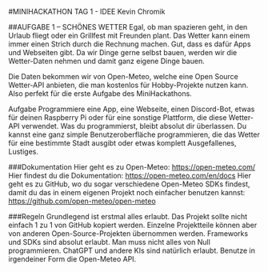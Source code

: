 #MINIHACKATHON TAG 1 - IDEE Kevin Chromik

##AUFGABE 1 – SCHÖNES WETTER
Egal, ob man spazieren geht, in den Urlaub fliegt oder ein Grillfest mit Freunden plant. Das Wetter kann einem immer einen Strich durch die Rechnung machen. Gut, dass es dafür Apps und Webseiten gibt. Da wir Dinge gerne selbst bauen, werden wir die Wetter-Daten nehmen und damit ganz eigene Dinge bauen.

Die Daten bekommen wir von Open-Meteo, welche eine Open Source Wetter-API anbieten, die man kostenlos für Hobby-Projekte nutzen kann. Also perfekt für die erste Aufgabe des MiniHackathons.

Aufgabe Programmiere eine App, eine Webseite, einen Discord-Bot, etwas für deinen Raspberry Pi oder für eine sonstige Plattform, die diese Wetter-API verwendet. Was du programmierst, bleibt absolut dir überlassen. Du kannst eine ganz simple Benutzeroberfläche programmieren, die das Wetter für eine bestimmte Stadt ausgibt oder etwas komplett Ausgefallenes, Lustiges.

###Dokumentation
Hier geht es zu Open-Meteo: https://open-meteo.com/
Hier findest du die Dokumentation: https://open-meteo.com/en/docs
Hier geht es zu GitHub, wo du sogar verschiedene Open-Meteo SDKs findest, damit du das in einem eigenen Projekt noch einfacher benutzen kannst: https://github.com/open-meteo/open-meteo

###Regeln
Grundlegend ist erstmal alles erlaubt.
Das Projekt sollte nicht einfach 1 zu 1 von GitHub kopiert werden.
Einzelne Projektteile können aber von anderen Open-Source-Projekten übernommen werden.
Frameworks und SDKs sind absolut erlaubt. Man muss nicht alles von Null programmieren.
ChatGPT und andere KIs sind natürlich erlaubt.
Benutze in irgendeiner Form die Open-Meteo API.
